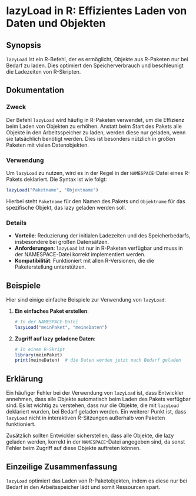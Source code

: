 <!--
Meta Description: # lazyLoad in R: Effizientes Laden von Daten und Objekten ## Synopsis `lazyLoad` ist ein R-Befehl, der es ermöglicht, Objekte aus R-Paketen nur bei Be...
Meta Keywords: lazyload, der, die, von, ist
-->

# lazyLoad in R: Effizientes Laden von Daten und Objekten

## Synopsis
`lazyLoad` ist ein R-Befehl, der es ermöglicht, Objekte aus R-Paketen nur bei Bedarf zu laden. Dies optimiert den Speicherverbrauch und beschleunigt die Ladezeiten von R-Skripten.

## Dokumentation
### Zweck
Der Befehl `lazyLoad` wird häufig in R-Paketen verwendet, um die Effizienz beim Laden von Objekten zu erhöhen. Anstatt beim Start des Pakets alle Objekte in den Arbeitsspeicher zu laden, werden diese nur geladen, wenn sie tatsächlich benötigt werden. Dies ist besonders nützlich in großen Paketen mit vielen Datenobjekten.

### Verwendung
Um `lazyLoad` zu nutzen, wird es in der Regel in der `NAMESPACE`-Datei eines R-Pakets deklariert. Die Syntax ist wie folgt:

```r
lazyLoad("Paketname", "Objektname")
```

Hierbei steht `Paketname` für den Namen des Pakets und `Objektname` für das spezifische Objekt, das lazy geladen werden soll.

### Details
- **Vorteile**: Reduzierung der initialen Ladezeiten und des Speicherbedarfs, insbesondere bei großen Datensätzen.
- **Anforderungen**: `lazyLoad` ist nur in R-Paketen verfügbar und muss in der NAMESPACE-Datei korrekt implementiert werden.
- **Kompatibilität**: Funktioniert mit allen R-Versionen, die die Paketerstellung unterstützen.

## Beispiele
Hier sind einige einfache Beispiele zur Verwendung von `lazyLoad`:

1. **Ein einfaches Paket erstellen**:
   ```r
   # In der NAMESPACE-Datei
   lazyLoad("meinPaket", "meineDaten")
   ```

2. **Zugriff auf lazy geladene Daten**:
   ```r
   # In einem R-Skript
   library(meinPaket)
   print(meineDaten)  # die Daten werden jetzt nach Bedarf geladen
   ```

## Erklärung
Ein häufiger Fehler bei der Verwendung von `lazyLoad` ist, dass Entwickler annehmen, dass alle Objekte automatisch beim Laden des Pakets verfügbar sind. Es ist wichtig zu verstehen, dass nur die Objekte, die mit `lazyLoad` deklariert wurden, bei Bedarf geladen werden. Ein weiterer Punkt ist, dass `lazyLoad` nicht in interaktiven R-Sitzungen außerhalb von Paketen funktioniert. 

Zusätzlich sollten Entwickler sicherstellen, dass alle Objekte, die lazy geladen werden, korrekt in der `NAMESPACE`-Datei angegeben sind, da sonst Fehler beim Zugriff auf diese Objekte auftreten können.

## Einzeilige Zusammenfassung
`lazyLoad` optimiert das Laden von R-Paketobjekten, indem es diese nur bei Bedarf in den Arbeitsspeicher lädt und somit Ressourcen spart.